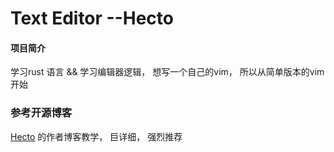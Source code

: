 # Text Editor --Hecto

#### 项目简介
学习rust 语言 && 学习编辑器逻辑， 想写一个自己的vim， 所以从简单版本的vim开始

### 参考开源博客
[Hecto](https://www.flenker.blog/categories/#hecto) 的作者博客教学， 巨详细， 强烈推荐
